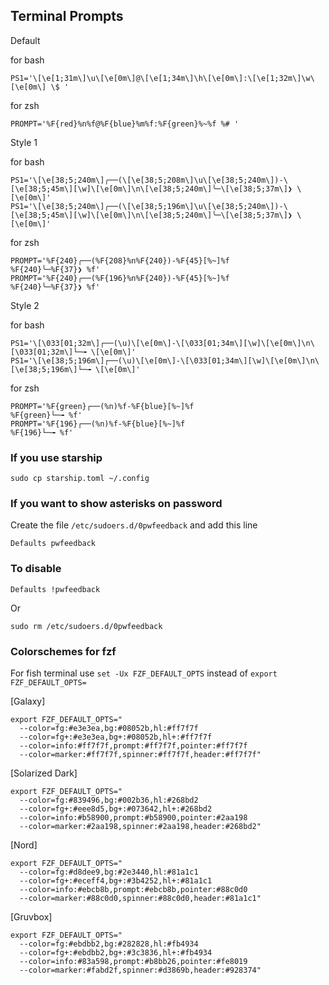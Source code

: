 ## Terminal Prompts

Default 

for bash
```
PS1='\[\e[1;31m\]\u\[\e[0m\]@\[\e[1;34m\]\h\[\e[0m\]:\[\e[1;32m\]\w\[\e[0m\] \$ '
```
for zsh

```
PROMPT='%F{red}%n%f@%F{blue}%m%f:%F{green}%~%f %# '
```

Style 1

for bash
```
PS1='\[\e[38;5;240m\]╭──(\[\e[38;5;208m\]\u\[\e[38;5;240m\])-\[\e[38;5;45m\][\w]\[\e[0m\]\n\[\e[38;5;240m\]╰─\[\e[38;5;37m\]❯ \[\e[0m\]'
PS1='\[\e[38;5;240m\]╭──(\[\e[38;5;196m\]\u\[\e[38;5;240m\])-\[\e[38;5;45m\][\w]\[\e[0m\]\n\[\e[38;5;240m\]╰─\[\e[38;5;37m\]❯ \[\e[0m\]'
```
for zsh
```
PROMPT='%F{240}╭──(%F{208}%n%F{240})-%F{45}[%~]%f
%F{240}╰─%F{37}❯ %f'
PROMPT='%F{240}╭──(%F{196}%n%F{240})-%F{45}[%~]%f
%F{240}╰─%F{37}❯ %f'
```

Style 2

for bash
```
PS1='\[\033[01;32m\]┌──(\u)\[\e[0m\]-\[\033[01;34m\][\w]\[\e[0m\]\n\[\033[01;32m\]└─╼ \[\e[0m\]'
PS1='\[\e[38;5;196m\]┌──(\u)\[\e[0m\]-\[\033[01;34m\][\w]\[\e[0m\]\n\[\e[38;5;196m\]└─╼ \[\e[0m\]'
```
for zsh
```
PROMPT='%F{green}┌──(%n)%f-%F{blue}[%~]%f
%F{green}└─╼ %f'
PROMPT='%F{196}┌──(%n)%f-%F{blue}[%~]%f
%F{196}└─╼ %f'
```

### If you use starship 

```
sudo cp starship.toml ~/.config
```

### If you want to show asterisks on password

Create the file `/etc/sudoers.d/0pwfeedback` and add this line 

```
Defaults pwfeedback
```
### To disable 

```
Defaults !pwfeedback
```
Or 
```
sudo rm /etc/sudoers.d/0pwfeedback
```

### Colorschemes for fzf 

For fish terminal use `set -Ux FZF_DEFAULT_OPTS` instead of `export FZF_DEFAULT_OPTS=`

[Galaxy]

```
export FZF_DEFAULT_OPTS="
  --color=fg:#e3e3ea,bg:#08052b,hl:#ff7f7f
  --color=fg+:#e3e3ea,bg+:#08052b,hl+:#ff7f7f
  --color=info:#ff7f7f,prompt:#ff7f7f,pointer:#ff7f7f
  --color=marker:#ff7f7f,spinner:#ff7f7f,header:#ff7f7f"
```

[Solarized Dark]

```
export FZF_DEFAULT_OPTS="
  --color=fg:#839496,bg:#002b36,hl:#268bd2
  --color=fg+:#eee8d5,bg+:#073642,hl+:#268bd2
  --color=info:#b58900,prompt:#b58900,pointer:#2aa198
  --color=marker:#2aa198,spinner:#2aa198,header:#268bd2"
```

[Nord]

```
export FZF_DEFAULT_OPTS="
  --color=fg:#d8dee9,bg:#2e3440,hl:#81a1c1
  --color=fg+:#eceff4,bg+:#3b4252,hl+:#81a1c1
  --color=info:#ebcb8b,prompt:#ebcb8b,pointer:#88c0d0
  --color=marker:#88c0d0,spinner:#88c0d0,header:#81a1c1"
```

[Gruvbox]

```
export FZF_DEFAULT_OPTS="
  --color=fg:#ebdbb2,bg:#282828,hl:#fb4934
  --color=fg+:#ebdbb2,bg+:#3c3836,hl+:#fb4934
  --color=info:#83a598,prompt:#b8bb26,pointer:#fe8019
  --color=marker:#fabd2f,spinner:#d3869b,header:#928374"
```


